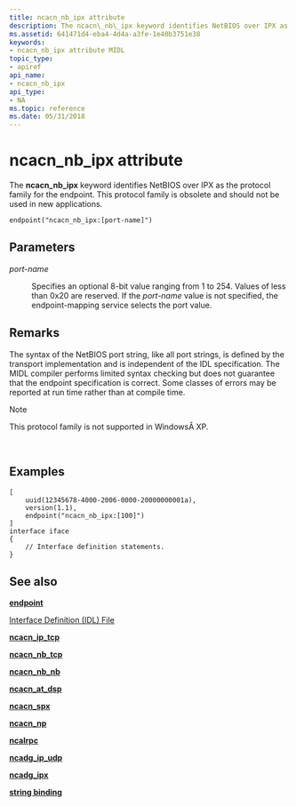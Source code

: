 ```yaml
---
title: ncacn_nb_ipx attribute
description: The ncacn\_nb\_ipx keyword identifies NetBIOS over IPX as the protocol family for the endpoint. This protocol family is obsolete and should not be used in new applications.
ms.assetid: 641471d4-eba4-4d4a-a3fe-1e40b3751e38
keywords:
- ncacn_nb_ipx attribute MIDL
topic_type:
- apiref
api_name:
- ncacn_nb_ipx
api_type:
- NA
ms.topic: reference
ms.date: 05/31/2018
---
```


# ncacn\_nb\_ipx attribute

The **ncacn\_nb\_ipx** keyword identifies NetBIOS over IPX as the protocol family for the endpoint. This protocol family is obsolete and should not be used in new applications.

``` syntax
endpoint("ncacn_nb_ipx:[port-name]")
```

## Parameters

<dl> <dt>

*port-name* 
</dt> <dd>

Specifies an optional 8-bit value ranging from 1 to 254. Values of less than 0x20 are reserved. If the *port-name* value is not specified, the endpoint-mapping service selects the port value.

</dd> </dl>

## Remarks

The syntax of the NetBIOS port string, like all port strings, is defined by the transport implementation and is independent of the IDL specification. The MIDL compiler performs limited syntax checking but does not guarantee that the endpoint specification is correct. Some classes of errors may be reported at run time rather than at compile time.

> [!Note]  
> This protocol family is not supported in WindowsÂ XP.

 

## Examples

``` syntax
[
    uuid(12345678-4000-2006-0000-20000000001a), 
    version(1.1), 
    endpoint("ncacn_nb_ipx:[100]") 
] 
interface iface
{
    // Interface definition statements.
}
```

## See also

<dl> <dt>

[**endpoint**](endpoint.md)
</dt> <dt>

[Interface Definition (IDL) File](interface-definition-idl-file.md)
</dt> <dt>

[**ncacn\_ip\_tcp**](ncacn-ip-tcp.md)
</dt> <dt>

[**ncacn\_nb\_tcp**](ncacn-nb-tcp.md)
</dt> <dt>

[**ncacn\_nb\_nb**](ncacn-nb-nb.md)
</dt> <dt>

[**ncacn\_at\_dsp**](ncacn-at-dsp.md)
</dt> <dt>

[**ncacn\_spx**](ncacn-spx.md)
</dt> <dt>

[**ncacn\_np**](ncacn-np.md)
</dt> <dt>

[**ncalrpc**](ncalrpc.md)
</dt> <dt>

[**ncadg\_ip\_udp**](ncadg-ip-udp.md)
</dt> <dt>

[**ncadg\_ipx**](ncadg-ipx.md)
</dt> <dt>

[**string binding**](/windows/desktop/Rpc/string-binding)
</dt> </dl>

 

 